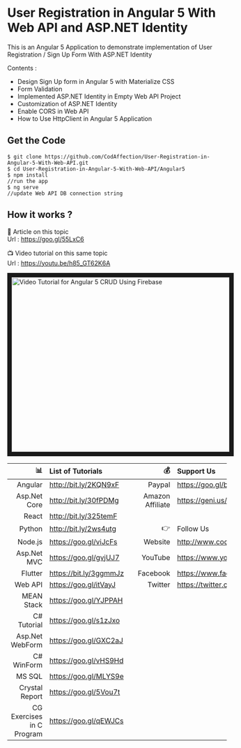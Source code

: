 # User Registration in Angular 5 With Web API and ASP.NET Identity
This is an Angular 5 Application to demonstrate implementation of User Registration / Sign Up Form With ASP.NET Identity  

Contents  : 
 - Design Sign Up form in Angular 5 with Materialize CSS
 - Form Validation
 - Implemented ASP.NET Identity in Empty Web API Project
 - Customization of ASP.NET Identity
 - Enable CORS in Web API
 - How to Use HttpClient in Angular 5 Application


## Get the Code

```
$ git clone https://github.com/CodAffection/User-Registration-in-Angular-5-With-Web-API.git
$ cd User-Registration-in-Angular-5-With-Web-API/Angular5
$ npm install
//run the app
$ ng serve
//update Web API DB connection string
```

 ## How it works ?
 
 :scroll: Article on this topic  
 Url : https://goo.gl/55LxC6
 
 :tv: Video tutorial on this same topic  
 Url : https://youtu.be/h85_GT62K6A
 
<a href="http://www.youtube.com/watch?feature=player_embedded&v=h85_GT62K6A
" target="_blank"><img src="http://img.youtube.com/vi/h85_GT62K6A/0.jpg" 
alt="Video Tutorial for Angular 5 CRUD Using Firebase" width="500" height="400" border="10" /></a>


| :bar_chart:               |  List of Tutorials   |   | :moneybag:           | Support Us                           |
|--------------------------:|:---------------------|---|---------------------:|:-------------------------------------|
| Angular                   |http://bit.ly/2KQN9xF |   |Paypal                | https://goo.gl/bPcyXW                |
| Asp.Net Core              |http://bit.ly/30fPDMg |   |Amazon   Affiliate    | https://geni.us/JDzpE                |
| React                     |http://bit.ly/325temF |   |
| Python                    |http://bit.ly/2ws4utg |   | :point_right:        | Follow Us                            |
| Node.js                   |https://goo.gl/viJcFs |   |Website               |http://www.codaffection.com          |
| Asp.Net MVC               |https://goo.gl/gvjUJ7 |   |YouTube               |https://www.youtube.com/codaffection  |
| Flutter                   |https://bit.ly/3ggmmJz|   |Facebook              |https://www.facebook.com/codaffection |
| Web API                   |https://goo.gl/itVayJ |   |Twitter               |https://twitter.com/CodAffection      |
| MEAN Stack                |https://goo.gl/YJPPAH |   |
| C# Tutorial               |https://goo.gl/s1zJxo |   |
| Asp.Net WebForm           |https://goo.gl/GXC2aJ |   |
| C# WinForm                |https://goo.gl/vHS9Hd |   |
| MS SQL                    |https://goo.gl/MLYS9e |   |
| Crystal Report            |https://goo.gl/5Vou7t |   |
| CG Exercises in C Program |https://goo.gl/qEWJCs |   |
